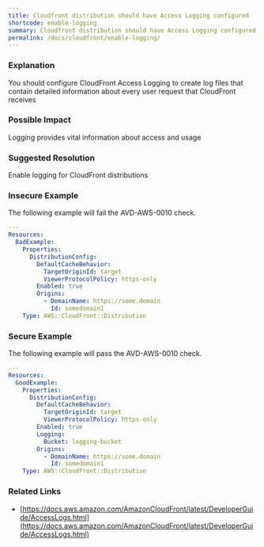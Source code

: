 ```yaml
---
title: Cloudfront distribution should have Access Logging configured
shortcode: enable-logging
summary: Cloudfront distribution should have Access Logging configured 
permalink: /docs/cloudfront/enable-logging/
---
```


### Explanation

You should configure CloudFront Access Logging to create log files that contain detailed information about every user request that CloudFront receives

### Possible Impact
Logging provides vital information about access and usage

### Suggested Resolution
Enable logging for CloudFront distributions


### Insecure Example

The following example will fail the AVD-AWS-0010 check.

```yaml
---
Resources:
  BadExample:
    Properties:
      DistributionConfig:
        DefaultCacheBehavior:
          TargetOriginId: target
          ViewerProtocolPolicy: https-only
        Enabled: true
        Origins:
          - DomainName: https://some.domain
            Id: somedomain1
    Type: AWS::CloudFront::Distribution

```



### Secure Example

The following example will pass the AVD-AWS-0010 check.

```yaml
---
Resources:
  GoodExample:
    Properties:
      DistributionConfig:
        DefaultCacheBehavior:
          TargetOriginId: target
          ViewerProtocolPolicy: https-only
        Enabled: true
        Logging:
          Bucket: logging-bucket
        Origins:
          - DomainName: https://some.domain
            Id: somedomain1
    Type: AWS::CloudFront::Distribution

```




### Related Links


- [https://docs.aws.amazon.com/AmazonCloudFront/latest/DeveloperGuide/AccessLogs.html](https://docs.aws.amazon.com/AmazonCloudFront/latest/DeveloperGuide/AccessLogs.html)


